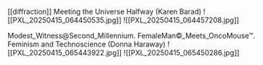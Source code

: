 [[diffraction]]
Meeting the Universe Halfway (Karen Barad)
![[PXL_20250415_064450535.jpg]]
![[PXL_20250415_064457208.jpg]]

Modest_Witness@Second_Millennium. FemaleMan©_Meets_OncoMouse™. Feminism and Technoscience (Donna Haraway)
![[PXL_20250415_065443922.jpg]]
![[PXL_20250415_065450286.jpg]]
